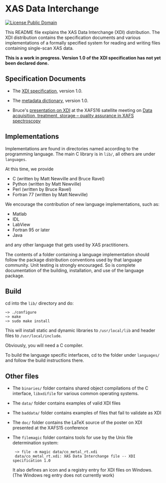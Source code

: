 
XAS Data Interchange
====================

[![License Public Domain](https://img.shields.io/badge/license-public_domain-blue.svg)](http://choosealicense.com/licenses/unlicense/)	 



This README file explains the XAS Data Interchange (XDI) distribution.
The XDI distribution contains the specification documents and various
implementations of a formally specified system for reading and writing
files containing single-scan XAS data.


**This is a work in progress.  Version 1.0 of the XDI specification has
not yet been declared done.**


Specification Documents
-----------------------

 * The [XDI specification](specification/spec.md), version 1.0.

 * The [metadata dictionary](specification/dictionary.md), version 1.0.

 * Bruce's [presentation on XDI](https://speakerdeck.com/bruceravel/xas-data-interchange-a-file-format-for-a-single-xas-spectrum) at the XAFS16 satellite meeting on [Data acquisition, treatment, storage – quality assurance in XAFS spectroscopy](https://indico.desy.de/conferenceDisplay.py?ovw=True&confId=10169)
 



Implementations
---------------

Implementations are found in directories named according to the
programming language.  The main C library is in `lib/`, all others are
under `languages`.

At this time, we provide

 * C (written by Matt Newville and Bruce Ravel)
 * Python (written by Matt Newville)
 * Perl (written by Bruce Ravel)
 * Fortran 77 (written by Matt Newville)
 
We encourage the contribution of new language implementations,
such as:

 * Matlab
 * IDL
 * LabView
 * Fortran 95 or later
 * Java

and any other language that gets used by XAS practitioners.

The contents of a folder containing a language implementation should
follow the package distribution conventions used by that language
community.  Unit testing is strongly encouraged.  So is complete
documentation of the building, installation, and use of the language
package.

Build
-----

cd into the `lib/` directory and do:

	~> ./configure
	~> make
	~> sudo make install

This will install static and dynamic libraries to `/usr/local/lib` and
header files to `/usr/local/include`.

Obviously, you will need a C compiler.

To build the language specific interfaces, cd to the folder under
`languages/` and follow the build instructions there.


Other files
-----------

 * The `binaries/` folder contains shared object compilations of the C
   interface, `libxdifile` for various common operating systems.
 * The `data/` folder contains examples of valid XDI files
 * The `baddata/` folder contains examples of files that fail to
   validate as XDI
 * The `doc/` folder contains the LaTeX source of the poster on XDI
   presented at the XAFS15 conference
 * The `filemagic` folder contains tools for use by the Unix file
   determination system:
   
        ~> file -m magic data/co_metal_rt.xdi 
		data/co_metal_rt.xdi: XAS Data Interchange file -- XDI specification 1.0

   It also defines an icon and a registry entry for XDI files on
   Windows.  (The Windows reg entry does not currently work)

